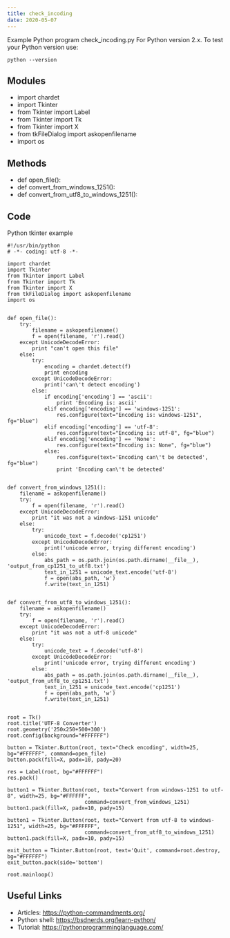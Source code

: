 ```yaml
---
title: check_incoding
date: 2020-05-07
---
```

Example Python program check_incoding.py
For Python version 2.x.
To test your Python version use:

    python --version

## Modules

* import chardet
* import Tkinter
* from Tkinter import Label
* from Tkinter import Tk
* from Tkinter import X
* from tkFileDialog import askopenfilename
* import os

## Methods

* def open_file():
* def convert_from_windows_1251():
* def convert_from_utf8_to_windows_1251():

## Code

Python tkinter example

    #!/usr/bin/python
    # -*- coding: utf-8 -*-
    
    import chardet
    import Tkinter
    from Tkinter import Label
    from Tkinter import Tk
    from Tkinter import X
    from tkFileDialog import askopenfilename
    import os
    
    
    def open_file():
        try:
            filename = askopenfilename()
            f = open(filename, 'r').read()
        except UnicodeDecodeError:
            print "can't open this file"
        else:
            try:
                encoding = chardet.detect(f)
                print encoding
            except UnicodeDecodeError:
                print('can\'t detect encoding')
            else:
                if encoding['encoding'] == 'ascii':
                    print 'Encoding is: ascii'
                elif encoding['encoding'] == 'windows-1251':
                    res.configure(text="Encoding is: windows-1251", fg="blue")
                elif encoding['encoding'] == 'utf-8':
                    res.configure(text="Encoding is: utf-8", fg="blue")
                elif encoding['encoding'] == 'None':
                    res.configure(text="Encoding is: None", fg="blue")
                else:
                    res.configure(text='Encoding can\'t be detected', fg="blue")
                    print 'Encoding can\'t be detected'
    
    
    def convert_from_windows_1251():
        filename = askopenfilename()
        try:
            f = open(filename, 'r').read()
        except UnicodeDecodeError:
            print "it was not a windows-1251 unicode"
        else:
            try:
                unicode_text = f.decode('cp1251')
            except UnicodeDecodeError:
                print('unicode error, trying different encoding')
            else:
                abs_path = os.path.join(os.path.dirname(__file__), 'output_from_cp1251_to_utf8.txt')
                text_in_1251 = unicode_text.encode('utf-8')
                f = open(abs_path, 'w')
                f.write(text_in_1251)
    
    
    def convert_from_utf8_to_windows_1251():
        filename = askopenfilename()
        try:
            f = open(filename, 'r').read()
        except UnicodeDecodeError:
            print "it was not a utf-8 unicode"
        else:
            try:
                unicode_text = f.decode('utf-8')
            except UnicodeDecodeError:
                print('unicode error, trying different encoding')
            else:
                abs_path = os.path.join(os.path.dirname(__file__), 'output_from_utf8_to_cp1251.txt')
                text_in_1251 = unicode_text.encode('cp1251')
                f = open(abs_path, 'w')
                f.write(text_in_1251)
    
    
    root = Tk()
    root.title('UTF-8 Converter')
    root.geometry('250x250+500+300')
    root.config(background="#FFFFFF")
    
    button = Tkinter.Button(root, text="Check encoding", width=25, bg="#FFFFFF", command=open_file)
    button.pack(fill=X, padx=10, pady=20)
    
    res = Label(root, bg="#FFFFFF")
    res.pack()
    
    button1 = Tkinter.Button(root, text="Convert from windows-1251 to utf-8", width=25, bg="#FFFFFF",
                             command=convert_from_windows_1251)
    button1.pack(fill=X, padx=10, pady=15)
    
    button1 = Tkinter.Button(root, text="Convert from utf-8 to windows-1251", width=25, bg="#FFFFFF",
                             command=convert_from_utf8_to_windows_1251)
    button1.pack(fill=X, padx=10, pady=15)
    
    exit_button = Tkinter.Button(root, text='Quit', command=root.destroy, bg="#FFFFFF")
    exit_button.pack(side='bottom')
    
    root.mainloop()
    

## Useful Links

- Articles: https://python-commandments.org/
- Python shell: https://bsdnerds.org/learn-python/
- Tutorial: https://pythonprogramminglanguage.com/
